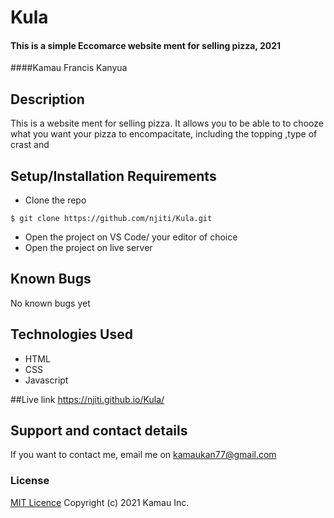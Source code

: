 # Kula
#### This is a simple Eccomarce website ment for selling pizza, 2021
####Kamau Francis Kanyua
## Description
This is a website ment for selling pizza. It allows you to be able to to chooze what you want your pizza to encompacitate, including the topping ,type of crast and
## Setup/Installation Requirements
* Clone the repo
```
$ git clone https://github.com/njiti/Kula.git
```
* Open  the project on VS Code/ your editor of choice
* Open the project on live server
## Known Bugs
No known bugs yet
## Technologies Used
* HTML
* CSS
* Javascript

##Live link
https://njiti.github.io/Kula/
## Support and contact details
If you want to contact me, email me on kamaukan77@gmail.com
### License
[MIT Licence](https://choosealicense.com/licenses/mit/)
Copyright (c) 2021 Kamau Inc.
